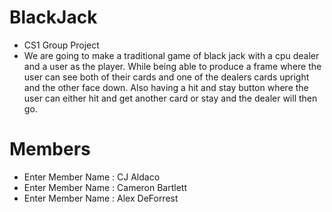 # BlackJack
- CS1 Group Project
- We are going to make a traditional game of black jack with a cpu dealer and a user as the player. While being able to produce a frame where the user can see both of their cards and one of the dealers cards upright and the other face down. Also having a hit and stay button where the user can either hit and get another card or stay and the dealer will then go.
#  Members
- Enter Member Name : CJ Aldaco
- Enter Member Name : Cameron Bartlett
- Enter Member Name : Alex DeForrest
